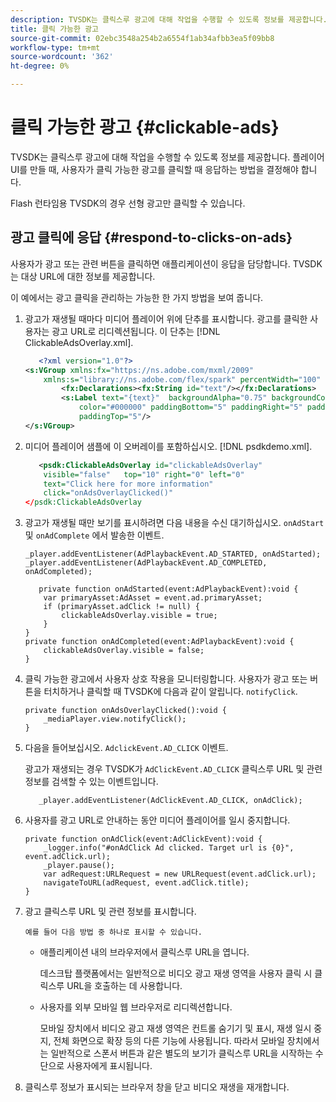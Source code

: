 ```yaml
---
description: TVSDK는 클릭스루 광고에 대해 작업을 수행할 수 있도록 정보를 제공합니다. 플레이어 UI를 만들 때, 사용자가 클릭 가능한 광고를 클릭할 때 응답하는 방법을 결정해야 합니다.
title: 클릭 가능한 광고
source-git-commit: 02ebc3548a254b2a6554f1ab34afbb3ea5f09bb8
workflow-type: tm+mt
source-wordcount: '362'
ht-degree: 0%

---
```


# 클릭 가능한 광고 {#clickable-ads}

TVSDK는 클릭스루 광고에 대해 작업을 수행할 수 있도록 정보를 제공합니다. 플레이어 UI를 만들 때, 사용자가 클릭 가능한 광고를 클릭할 때 응답하는 방법을 결정해야 합니다.

Flash 런타임용 TVSDK의 경우 선형 광고만 클릭할 수 있습니다.

## 광고 클릭에 응답 {#respond-to-clicks-on-ads}

사용자가 광고 또는 관련 버튼을 클릭하면 애플리케이션이 응답을 담당합니다. TVSDK는 대상 URL에 대한 정보를 제공합니다.

이 예에서는 광고 클릭을 관리하는 가능한 한 가지 방법을 보여 줍니다.

1. 광고가 재생될 때마다 미디어 플레이어 위에 단추를 표시합니다. 광고를 클릭한 사용자는 광고 URL로 리디렉션됩니다. 이 단추는 [!DNL ClickableAdsOverlay.xml].

   ```xml
      <?xml version="1.0"?> 
   <s:VGroup xmlns:fx="https://ns.adobe.com/mxml/2009"  
       xmlns:s="library://ns.adobe.com/flex/spark" percentWidth="100" horizontalAlign="center">     
           <fx:Declarations><fx:String id="text"/></fx:Declarations> 
           <s:Label text="{text}"  backgroundAlpha="0.75" backgroundColor="#DEDEDE"  
               color="#000000" paddingBottom="5" paddingRight="5" paddingLeft="5"  
               paddingTop="5"/> 
   </s:VGroup>
   ```

1. 미디어 플레이어 샘플에 이 오버레이를 포함하십시오. [!DNL psdkdemo.xml].

   ```xml
      <psdk:ClickableAdsOverlay id="clickableAdsOverlay"  
       visible="false"   top="10" right="0" left="0"  
       text="Click here for more information"   
       click="onAdsOverlayClicked()" 
   </psdk:ClickableAdsOverlay
   ```

1. 광고가 재생될 때만 보기를 표시하려면 다음 내용을 수신 대기하십시오. `onAdStart` 및 `onAdComplete` 에서 발송한 이벤트.

   ```
   _player.addEventListener(AdPlaybackEvent.AD_STARTED, onAdStarted); 
   _player.addEventListener(AdPlaybackEvent.AD_COMPLETED, onAdCompleted); 
   ```

   ```
      private function onAdStarted(event:AdPlaybackEvent):void { 
       var primaryAsset:AdAsset = event.ad.primaryAsset; 
       if (primaryAsset.adClick != null) { 
           clickableAdsOverlay.visible = true;  
       } 
   } 
   private function onAdCompleted(event:AdPlaybackEvent):void { 
       clickableAdsOverlay.visible = false; 
   }
   ```

1. 클릭 가능한 광고에서 사용자 상호 작용을 모니터링합니다. 사용자가 광고 또는 버튼을 터치하거나 클릭할 때 TVSDK에 다음과 같이 알립니다. `notifyClick`.

   ```
   private function onAdsOverlayClicked():void {     
       _mediaPlayer.view.notifyClick(); 
   }
   ```

1. 다음을 들어보십시오. `AdclickEvent.AD_CLICK` 이벤트.

   광고가 재생되는 경우 TVSDK가 `AdClickEvent.AD_CLICK` 클릭스루 URL 및 관련 정보를 검색할 수 있는 이벤트입니다.

   ```
      _player.addEventListener(AdClickEvent.AD_CLICK, onAdClick);
   ```

1. 사용자를 광고 URL로 안내하는 동안 미디어 플레이어를 일시 중지합니다.

   ```
   private function onAdClick(event:AdClickEvent):void { 
       _logger.info("#onAdClick Ad clicked. Target url is {0}", event.adClick.url);  
       _player.pause(); 
       var adRequest:URLRequest = new URLRequest(event.adClick.url); 
       navigateToURL(adRequest, event.adClick.title); 
   }
   ```

1. 광고 클릭스루 URL 및 관련 정보를 표시합니다.

       예를 들어 다음 방법 중 하나로 표시할 수 있습니다.
   
   * 애플리케이션 내의 브라우저에서 클릭스루 URL을 엽니다.

     데스크탑 플랫폼에서는 일반적으로 비디오 광고 재생 영역을 사용자 클릭 시 클릭스루 URL을 호출하는 데 사용합니다.
   * 사용자를 외부 모바일 웹 브라우저로 리디렉션합니다.

     모바일 장치에서 비디오 광고 재생 영역은 컨트롤 숨기기 및 표시, 재생 일시 중지, 전체 화면으로 확장 등의 다른 기능에 사용됩니다. 따라서 모바일 장치에서는 일반적으로 스폰서 버튼과 같은 별도의 보기가 클릭스루 URL을 시작하는 수단으로 사용자에게 표시됩니다.

1. 클릭스루 정보가 표시되는 브라우저 창을 닫고 비디오 재생을 재개합니다.
